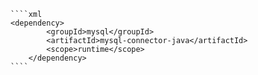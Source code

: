 		
    ````xml   
    <dependency>
			<groupId>mysql</groupId>
			<artifactId>mysql-connector-java</artifactId>
			<scope>runtime</scope>
		</dependency>
    ````    
    
    

